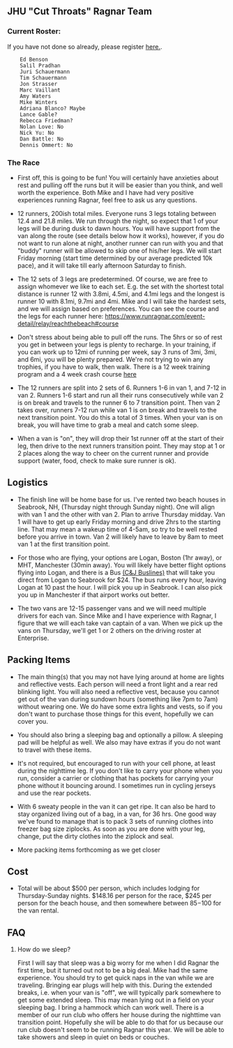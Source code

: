 
## JHU "Cut Throats" Ragnar Team 

### Current Roster:
If you have not done so already, please register [here.](https://registration.runragnar.com/index.html?fbclid=IwAR2iLFbY95YrN2FV7EzZ6hCL-aRXlKi2_iBHs0nfwZne1J2s5PWqTaOhWQQ#/team-builder/login).
```
    Ed Benson
    Salil Pradhan
    Juri Schauermann 
    Tim Schauermann
    Jon Strasser
    Marc Vaillant
    Amy Waters
    Mike Winters
    Adriana Blanco? Maybe
    Lance Gable?
    Rebecca Friedman?
    Nolan Love: No
    Nick Yu: No
    Dan Battle: No
    Dennis Ommert: No
```

### The Race

* First off, this is going to be fun!  You will certainly have anxieties about
  rest and pulling off the runs but it will be easier than you think, and well
  worth the experience.  Both Mike and I have had very positive experiences
  running Ragnar, feel free to ask us any questions.

* 12 runners, 200ish total miles.  Everyone runs 3 legs totaling between 12.4
  and 21.8 miles.  We run through the night, so expect that 1 of your legs will
  be during dusk to dawn hours.  You will have support from the van along the
  route (see details below how it works), however, if you do not want to run
  alone at night, another runner can run with you and that "buddy" runner will be
  allowed to skip one of his/her legs.  We will start Friday morning (start
  time determined by our average predicted 10k pace), and it will take till
  early afternoon Saturday to finish.  

* The 12 sets of 3 legs are predetermined. Of course, we are free to assign
  whomever we like to each set.  E.g. the set with the shortest total distance
  is runner 12 with 3.8mi, 4.5mi, and 4.1mi legs and the longest is runner 10
  with 8.1mi, 9.7mi and 4mi.  Mike and I will take the hardest sets, and we
  will assign based on preferences.  You can see the course and the legs
  for each runner here:
  https://www.runragnar.com/event-detail/relay/reachthebeach#course

* Don't stress about being able to pull off the runs.  The 5hrs or so of rest
  you get in between your legs is plenty to recharge.  In your training, if you
  can work up to 12mi of running per week, say 3 runs of 3mi, 3mi, and 6mi, you
  will be plenty prepared.  We're not trying to win any trophies, if you have
  to walk, then walk.  There is a 12 week training program and a 4 week crash
  course [here](https://www.runragnar.com/training/road?gclid=EAIaIQobChMI-o-_ytDN-AIVKilMCh2sygOEEAAYASAAEgK54_D_BwE)

* The 12 runners are split into 2 sets of 6. Runners 1-6 in van 1, and 7-12 in
  van 2.  Runners 1-6 start and run all their runs consecutively while van 2 is
  on break and travels to the runner 6 to 7 transition point.  Then van 2 takes
  over, runners 7-12 run while van 1 is on break and travels to the next
  transition point.  You do this a total of 3 times.  When your van is on
  break, you will have time to grab a meal and catch some sleep.

* When a van is "on", they will drop their 1st runner off at the start of their
  leg, then drive to the next runners transition point.  They may stop at 1 or
  2 places along the way to cheer on the current runner and provide support
  (water, food, check to make sure runner is ok).  

## Logistics

* The finish line will be home base for us.  I've rented two beach houses in
  Seabrook, NH, (Thursday night through Sunday night).  One will align with van
  1 and the other with van 2.  Plan to arrive Thursday midday.  Van 1 will have to
  get up early Friday morning and drive 2hrs to the starting line.  That may
  mean a wakeup time of 4-5am, so try to be well rested before you arrive in
  town.  Van 2 will likely have to leave by 8am to meet van 1 at the first
  transition point.  

* For those who are flying, your options are Logan, Boston (1hr away), or MHT,
  Manchester (30min away).  You will likely have better flight options flying
  into Logan, and there is a Bus [(C&J Buslines)](https://www.ridecj.com/) that
  will take you direct from Logan to Seabrook for $24.  The bus runs every
  hour, leaving Logan at 10 past the hour.   I will pick you up in Seabrook.    I
  can also pick you up in Manchester if that airport works out better.   

* The two vans are 12-15 passenger vans and we will need multiple drivers for each
  van.  Since Mike and I have experience with Ragnar, I figure that we will
  each take van captain of a van.  When we pick up the vans on Thursday, we'll get
  1 or 2 others on the driving roster at Enterprise.  

## Packing Items

* The main thing(s) that you may not have lying around at home are lights and
  reflective vests.  Each person will need a front light and a rear red
  blinking light.  You will also need a reflective vest, because you cannot get
  out of the van during sundown hours (something like 7pm to 7am) without wearing
  one.  We do have some extra lights and vests, so if you don't want to
  purchase those things for this event, hopefully we can cover you.  

* You should also bring a sleeping bag and optionally a pillow.  A sleeping pad
  will be helpful as well.  We also may have extras if you do not want to
  travel with these items.  

* It's not required, but encouraged to run with your cell phone, at least
  during the nighttime leg.  If you don't like to carry your phone when you
  run, consider a carrier or clothing that has pockets for carrying your phone
  without it bouncing around.  I sometimes run in cycling jerseys and use the
  rear pockets. 

* With 6 sweaty people in the van it can get ripe.  It can also be hard to stay
  organized living out of a bag, in a van, for 36 hrs.  One good way we've
  found to manage that is to pack 3 sets of running clothes into freezer bag size
  ziplocks.  As soon as you are done with your leg, change, put the dirty
  clothes into the ziplock and seal.  

* More packing items forthcoming as we get closer 

## Cost

* Total will be about $500 per person, which includes lodging for
  Thursday-Sunday nights.  $148.16 per person for the race, $245 per person for
  the beach house, and then somewhere between $85-$100 for the van rental.  

## FAQ

1.  How do we sleep?  

    First I will say that sleep was a big worry for me when I did Ragnar the first
    time, but it turned out not to be a big deal.  Mike had the same experience.
    You should try to get quick naps in the van while we are traveling.  Bringing
    ear plugs will help with this.  During the extended breaks, i.e. when your van
    is "off", we will typically park somewhere to get some extended sleep.  This
    may mean lying out in a field on your sleeping bag.  I bring a hammock which
    can work well.  There is a member of our run club who offers her house during
    the nighttime van transition point.  Hopefully she will be able to do that for
    us because our run club doesn't seem to be running Ragnar this year.  We will
    be able to take showers and sleep in quiet on beds or couches. 
